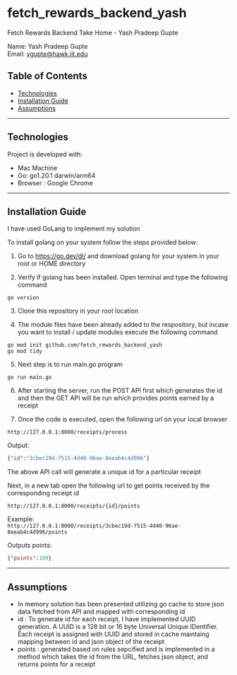 # fetch_rewards_backend_yash
Fetch Rewards Backend Take Home - Yash Pradeep Gupte

Name: Yash Pradeep Gupte \
Email: ygupte@hawk.iit.edu

## Table of Contents
* [Technologies ](#technologies)
* [Installation Guide ](#installation-guide)
* [Assumptions ](#assumptions)

---
## Technologies
Project is developed with:
* Mac Machine
* Go: go1.20.1 darwin/arm64
* Browser : Google Chrome 
--- 
## Installation Guide 

I have used GoLang to implement my solution 

To install golang on your system follow the steps provided below:

1. Go to https://go.dev/dl/ and download golang for your system in your root or HOME directory

2. Verify if golang has been installed. Open terminal and type the following command

``` 
go version 
```

3. Clone this repository in your root location 

4. The module files have been already added to the respository, but incase you want to install / update modules execute the following command 

```
go mod init github.com/fetch_rewards_backend_yash
go mod tidy
```

5. Next step is to run main.go program 

```
go run main.go
```

6. After starting the server, run the POST API first which generates the id and then the GET API will be run which provides points earned by a receipt

7. Once the code is executed, open the following url on your local browser

`http://127.0.0.1:8000/receipts/process`

Output:
```json
{"id":"3cbec19d-7515-4d40-96ae-8eeab4c4d996"} 
```

The above API call will generate a unique id for a particular receipt 

Next, in a new tab open the following url to get points received by the  corresponding receipt id 

`http://127.0.0.1:8000/receipts/{id}/points`

Example: \
`http://127.0.0.1:8000/receipts/3cbec19d-7515-4d40-96ae-8eeab4c4d996/points`

Outputs points:
```json
{"points":109}
```

--- 

## Assumptions
 * In memory solution has been presented utilizing go cache to store json data fetched from API and mapped with corresponding id
 * id : To generate id for each receipt, I have implemented UUID generation. A UUID is a 128 bit or 16 byte Universal Unique IDentifier. Each receipt is assigned with UUID and stored in cache maintaing mapping between id and json object of the receipt
 * points : generated based on rules sepcified and is implemented in a method which takes the id from the URL, fetches json object, and returns points for a receipt